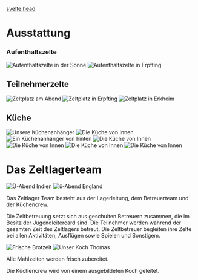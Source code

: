 <svelte:head>
<title>Ausstattung und Team – Zeltlager – FT München Gern e.V.</title>
</svelte:head>

<div class="content">

# Ausstattung

### Aufenthaltszelte

<div class="d-flex flex-wrap align-items-start image-list">
	<img src="/img/ausstattung/AufenthaltszelteSonne.jpg" alt="Aufenthaltszelte in der Sonne" class="responsive-image">
	<img src="/img/ausstattung/AufenthaltszelteErpfting.jpg" alt="Aufenthaltszelte in Erpfting" class="responsive-image">
</div>

## Teilnehmerzelte

<div class="d-flex flex-wrap align-items-start image-list">
	<img src="/img/ausstattung/ZelteAbends.jpeg" alt="Zeltplatz am Abend" class="responsive-image">
	<img src="/img/ausstattung/ZelteRegen.jpg" alt="Zeltplatz in Erpfting" class="responsive-image">
	<img src="/img/ausstattung/ZelteErkheim.jpeg" alt="Zeltplatz in Erkheim" class="responsive-image">
</div>

## Küche

<div class="d-flex flex-wrap align-items-start image-list">
	<img src="/img/ausstattung/KuecheAußen.jpeg" alt="Unsere Küchenanhänger" class="responsive-image">
	<img src="/img/ausstattung/KuecheInnen.jpeg" alt="Die Küche von Innen" class="responsive-image">
	<img src="/img/ausstattung/AnhaengerLogo.jpeg" alt="Ein Küchenanhänger von hinten" class="responsive-image">
	<img src="/img/ausstattung/Kueche1.jpg" alt="Die Küche von Innen" class="responsive-image">
	<img src="/img/ausstattung/Kueche2.jpg" alt="Die Küche von Innen" class="responsive-image">
	<img src="/img/ausstattung/Kueche3.jpg" alt="Die Küche von Innen" class="responsive-image">
	<img src="/img/ausstattung/Kueche4.jpg" alt="Die Küche von Innen" class="responsive-image">
</div>

<a name="team">

# Das Zeltlagerteam

</a>

<div class="d-flex flex-wrap align-items-start image-list">
	<img src="/img/team/TeamIndien.jpg" alt="Ü-Abend Indien" class="responsive-image">
	<img src="/img/team/TeamKellner.jpg" alt="ü-Abend England" class="responsive-image">
</div>

Das Zeltlager Team besteht aus der Lagerleitung, dem Betreuerteam und der Küchencrew.

Die Zeltbetreuung setzt sich aus geschulten Betreuern zusammen, die im Besitz der Jugendleitercard sind. Die Teilnehmer werden während der gesamten Zeit des Zeltlagers betreut. Die Zeltbetreuer begleiten ihre Zelte bei allen Aktivitäten, Ausflügen sowie Spielen und Sonstigem.

<div class="d-flex flex-wrap align-items-start image-list">
	<img src="/img/team/EssenBrotzeit.jpg" alt="Frische Brotzeit" class="responsive-image">
	<img src="/img/team/TeamThomas.jpg" alt="Unser Koch Thomas" class="responsive-image">
</div>

Alle Mahlzeiten werden frisch zubereitet.

Die Küchencrew wird von einem ausgebildeten Koch geleitet.

</div>

